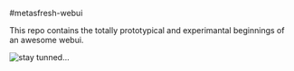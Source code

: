 #metasfresh-webui

This repo contains the totally prototypical and experimantal beginnings of an awesome webui.

![stay tunned...](https://upload.wikimedia.org/wikipedia/commons/0/0b/FuBK_wide.jpg)

